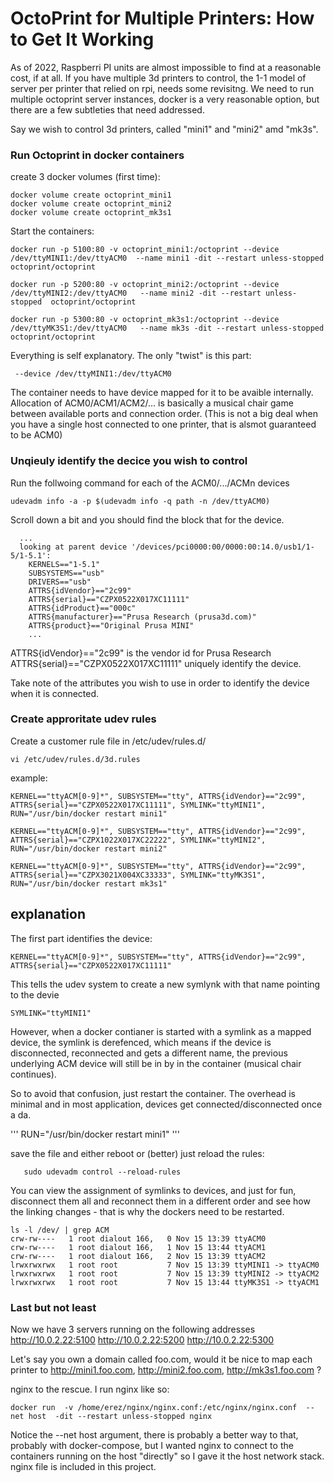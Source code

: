 # OctoPrint for Multiple Printers: How to Get It Working

As of 2022, Raspberri PI units are almost impossible to find at a reasonable cost, if at all. If you have multiple 3d printers to control, the 1-1 model of server per printer that relied on rpi, needs some revisitng.
We need to run multiple octoprint server instances, docker is a very reasonable option, but there are a few subtleties that need addressed.

Say we wish to control 3d printers, called "mini1" and "mini2" amd "mk3s".

### Run Octoprint in docker containers

create 3 docker volumes (first time):

```
docker volume create octoprint_mini1
docker volume create octoprint_mini2
docker volume create octoprint_mk3s1
```

Start the containers:

```
docker run -p 5100:80 -v octoprint_mini1:/octoprint --device /dev/ttyMINI1:/dev/ttyACM0  --name mini1 -dit --restart unless-stopped    octoprint/octoprint

docker run -p 5200:80 -v octoprint_mini2:/octoprint --device /dev/ttyMINI2:/dev/ttyACM0   --name mini2 -dit --restart unless-stopped  octoprint/octoprint

docker run -p 5300:80 -v octoprint_mk3s1:/octoprint --device /dev/ttyMK3S1:/dev/ttyACM0   --name mk3s -dit --restart unless-stopped  octoprint/octoprint
```

Everything is self explanatory.  The only "twist" is this part:

```
 --device /dev/ttyMINI1:/dev/ttyACM0
```

The container needs to have device mapped for it to be avaible internally. 
Allocation of ACM0/ACM1/ACM2/... is basically a musical chair game between available ports and connection order.
(This is not a big deal when you have a single host connected to one printer, that is alsmot guaranteed to be ACM0)



### Unqieuly identify the decice you wish to control
Run the follwoing command for each of the ACM0/.../ACMn devices 
```
udevadm info -a -p $(udevadm info -q path -n /dev/ttyACM0) 
```

Scroll down a bit and you should find the block that for the device. 
```
  ...
  looking at parent device '/devices/pci0000:00/0000:00:14.0/usb1/1-5/1-5.1':
    KERNELS=="1-5.1"
    SUBSYSTEMS=="usb"
    DRIVERS=="usb"
    ATTRS{idVendor}=="2c99"
    ATTRS{serial}=="CZPX0522X017XC11111"
    ATTRS{idProduct}=="000c"
    ATTRS{manufacturer}=="Prusa Research (prusa3d.com)"
    ATTRS{product}=="Original Prusa MINI"
    ...
```

ATTRS{idVendor}=="2c99" is the vendor id for Prusa Research
ATTRS{serial}=="CZPX0522X017XC11111"  uniquely identify the device.

Take note of the attributes you wish to use in order to identify the device when it is connected.


### Create approritate udev rules

Create a customer rule file in /etc/udev/rules.d/

```
vi /etc/udev/rules.d/3d.rules 
```

example:

``` 
KERNEL=="ttyACM[0-9]*", SUBSYSTEM=="tty", ATTRS{idVendor}=="2c99", ATTRS{serial}=="CZPX0522X017XC11111", SYMLINK="ttyMINI1", RUN="/usr/bin/docker restart mini1"

KERNEL=="ttyACM[0-9]*", SUBSYSTEM=="tty", ATTRS{idVendor}=="2c99", ATTRS{serial}=="CZPX1022X017XC22222", SYMLINK="ttyMINI2", RUN="/usr/bin/docker restart mini2"

KERNEL=="ttyACM[0-9]*", SUBSYSTEM=="tty", ATTRS{idVendor}=="2c99", ATTRS{serial}=="CZPX3021X004XC33333", SYMLINK="ttyMK3S1", RUN="/usr/bin/docker restart mk3s1"
```

## explanation

The first part identifies the device:

```
KERNEL=="ttyACM[0-9]*", SUBSYSTEM=="tty", ATTRS{idVendor}=="2c99", ATTRS{serial}=="CZPX0522X017XC11111"
```


This tells the udev system to create a new symlynk with that name pointing to the devie

```
SYMLINK="ttyMINI1"
```

However, when a docker contianer is started with a symlink as a mapped device, the symlink is derefenced, which means if the device is disconnected, reconnected and gets a different name, the previous underlying ACM device will still be in by in the container (musical chair continues).


So to avoid that confusion, just restart the container. The overhead is minimal and in most application, devices get connected/disconnected once a da.

'''
RUN="/usr/bin/docker restart mini1"
'''

save the file and either reboot or (better) just reload the rules:

```
   sudo udevadm control --reload-rules
```

You can view the assignment of symlinks to devices, and just for fun, disconnect them all and reconnect them in a different order and see how the linking changes - that is why the dockers need to be restarted.
```
ls -l /dev/ | grep ACM
crw-rw----   1 root dialout 166,   0 Nov 15 13:39 ttyACM0
crw-rw----   1 root dialout 166,   1 Nov 15 13:44 ttyACM1
crw-rw----   1 root dialout 166,   2 Nov 15 13:39 ttyACM2
lrwxrwxrwx   1 root root           7 Nov 15 13:39 ttyMINI1 -> ttyACM0
lrwxrwxrwx   1 root root           7 Nov 15 13:39 ttyMINI2 -> ttyACM2
lrwxrwxrwx   1 root root           7 Nov 15 13:44 ttyMK3S1 -> ttyACM1
```


### Last but not least
Now we have 3 servers running on the following addresses
http://10.0.2.22:5100
http://10.0.2.22:5200
http://10.0.2.22:5300

Let's say you own a domain called foo.com, would it be nice to map each printer to http://mini1.foo.com, http://mini2.foo.com, http://mk3s1.foo.com ?

nginx to the rescue. 
I run nginx like so:

```
docker run  -v /home/erez/nginx/nginx.conf:/etc/nginx/nginx.conf  --net host  -dit --restart unless-stopped nginx
```

Notice the --net host argument, there is probably a better way to that, probably with docker-compose, but I wanted nginx to connect to the containers running on the host "directly" so I gave it the host network stack. nginx file is included in this project.

